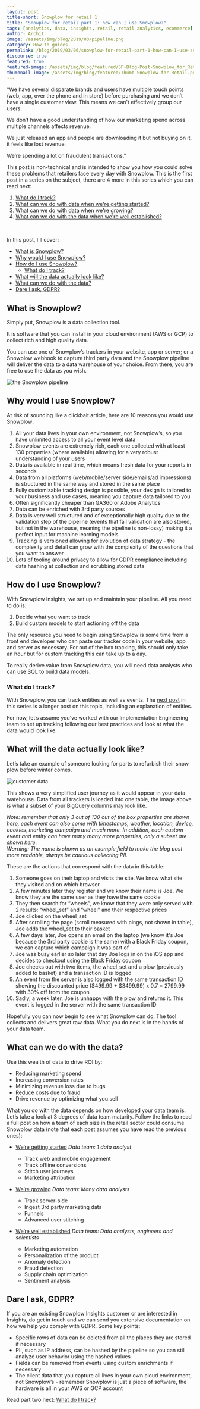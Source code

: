 ```yaml
---
layout: post
title-short: Snowplow for retail 1
title: "Snowplow for retail part 1: how can I use Snowplow?"
tags: [analytics, data, insights, retail, retail analytics, ecommerce]
author: Archit
image: /assets/img/blog/2019/03/pipeline.png
category: How to guides
permalink: /blog/2019/03/06/snowplow-for-retail-part-1-how-can-I-use-snowplow/
discourse: true
featured: true
featured-image: /assets/img/blog/featured/SP-Blog-Post-Snowplow_for_Retail.jpg
thumbnail-image: /assets/img/blog/featured/Thumb-Snowplow-for-Retail.png
---
```


"We have several disparate brands and users have multiple touch points (web, app, over the phone and in store) before purchasing and we don’t have a single customer view. This means we can’t effectively group our users.

We don’t have a good understanding of how our marketing spend across multiple channels affects revenue.

We just released an app and people are downloading it but not buying on it, it feels like lost revenue.

We’re spending a lot on fraudulent transactions."

This post is non-technical and is intended to show you how you could solve these problems that retailers face every day with Snowplow. This is the first post in a series on the subject, there are 4 more in this series which you can read next:

1. [What do I track?][part-2]
2. [What can we do with data when we're getting started?][part-3]
3. [What can we do with data when we're growing?][part-4]
4. [What can we do with the data when we're well established?][part-5]
<br>

In this post, I'll cover:
- [What is Snowplow?](#what-is-snowplow)
- [Why would I use Snowplow?](#why-would-I-use-Snowplow)
- [How do I use Snowplow?](#how-do-I-use-Snowplow)
  - [What do I track?](#what-do-I-track)
- [What will the data actually look like?](#what-will-the-data-look-like)
- [What can we do with the data?](#what-can-we-do-with-the-data)
- [Dare I ask, GDPR?](#gdpr)

<h2 id="what-is-snowplow">What is Snowplow?</h2>

Simply put, Snowplow is a data collection tool.

It is software that you can install in your cloud environment (AWS or GCP) to collect rich and high quality data.

You can use one of Snowplow’s trackers in your website, app or server; or a Snowplow webhook to capture third party data and the Snowplow pipeline will deliver the data to a data warehouse of your choice. From there, you are free to use the data as you wish.

![the Snowplow pipeline][pipeline]


<h2 id="why-would-I-use-Snowplow">Why would I use Snowplow?</h2>

At risk of sounding like a clickbait article, here are 10 reasons you would use Snowplow:

1. All your data lives in your own environment, not Snowplow’s, so you have unlimited access to all your event level data
2. Snowplow events are extremely rich, each one collected with at least 130 properties (where available) allowing for a very robust understanding of your users
3. Data is available in real time, which means fresh data for your reports in seconds
4. Data from all platforms (web/mobile/server side/emails/ad impressions) is structured in the same way and stored in the same place
5. Fully customizable tracking design is possible, your design is tailored to your business and use cases, meaning you capture data tailored to you
6. Often significantly cheaper than GA360 or Adobe Analytics
7. Data can be enriched with 3rd party sources
8. Data is very well structured and of exceptionally high quality due to the validation step of the pipeline (events that fail validation are also stored, but not in the warehouse, meaning the pipeline is non-lossy) making it a perfect input for machine learning models
9. Tracking is versioned allowing for evolution of data strategy - the complexity and detail can grow with the complexity of the questions that you want to answer
10. Lots of tooling around privacy to allow for GDPR compliance including data hashing at collection and scrubbing stored data


<h2 id="how-do-I-use-Snowplow">How do I use Snowplow?</h2>

With Snowplow Insights, we set up and maintain your pipeline. All you need to do is:

1. Decide what you want to track
2. Build custom models to start actioning off the data

The only resource you need to begin using Snowplow is some time from a front end developer who can paste our tracker code in your website, app and server as necessary. For out of the box tracking, this should only take an hour but for custom tracking this can take up to a day.

To really derive value from Snowplow data, you will need data analysts who can use SQL to build data models.

<h3 id="what-do-I-track">What do I track?</h3>

With Snowplow, you can track entities as well as events. The [next post][part-2] in this series is a longer post on this topic, including an explanation of entities.

For now, let’s assume you’ve worked with our Implementation Engineering team to set up tracking following our best practices and look at what the data would look like.

<h2 id="what-will-the-data-look-like">What will the data actually look like?</h2>

Let’s take an example of someone looking for parts to refurbish their snow plow before winter comes.

![customer data][table]

This shows a very simplified user journey as it would appear in your data warehouse. Data from all trackers is loaded into one table, the image above is what a subset of your BigQuery columns may look like.

*Note: remember that only 3 out of 130 out of the box properties are shown here, each event can also come with timestamps, weather, location, device, cookies, marketing campaign and much more. In addition, each custom event and entity can have many many more properties, only a subset are shown here.*
<br>
*Warning: The name is shown as an example field to make the blog post more readable, always be cautious collecting PII.*

These are the actions that correspond with the data in this table:

1. Someone goes on their laptop and visits the site. We know what site they visited and on which browser
2. A few minutes later they register and we know their name is Joe. We know they are the same user as they have the same cookie
3. They then search for “wheels”, we know that they were only served with 2 results: “wheel_set” and “wheel” and their respective prices
4. Joe clicked on the wheel_set
5. After scrolling the page (scroll measured with pings, not shown in table), Joe adds the wheel_set to their basket
6. A few days later, Joe opens an email on the laptop (we know it's Joe because the 3rd party cookie is the same) with a Black Friday coupon, we can capture which campaign it was part of
7. Joe was busy earlier so later that day Joe logs in on the iOS app and decides to checkout using the Black Friday coupon
8. Joe checks out with two items, the wheel_set and a plow (previously added to basket) and a transaction ID is logged
9. An event from the server is also logged with the same transaction ID showing the discounted price ($499.99 + $3499.99) x 0.7 = 2799.99 with 30% off from the coupon
10. Sadly, a week later, Joe is unhappy with the plow and returns it. This event is logged in the server with the same transaction ID

Hopefully you can now begin to see what Snowplow can do. The tool collects and delivers great raw data. What you do next is in the hands of your data team.

<h2 id ="what-can-we do-with-the-data">What can we do with the data?</h2>

Use this wealth of data to drive ROI by:
- Reducing marketing spend
- Increasing conversion rates
- Minimizing revenue loss due to bugs
- Reduce costs due to fraud
- Drive revenue by optimizing what you sell

What you do with the data depends on how developed your data team is. Let’s take a look at 3 degrees of data team maturity. Follow the links to read a full post on how a team of each size in the retail sector could consume Snowplow data (note that each post assumes you have read the previous ones):

- [We’re getting started][part-3] *Data team: 1 data analyst*
  - Track web and mobile engagement
  - Track offline conversions
  - Stitch user journeys
  - Marketing attribution

- [We’re growing][part-4] *Data team: Many data analysts*
  - Track server-side
  - Ingest 3rd party marketing data
  - Funnels
  - Advanced user stitching

- [We’re well established][part-5] *Data team: Data analysts, engineers and scientists*
  - Marketing automation
  - Personalization of the product
  - Anomaly detection
  - Fraud detection
  - Supply chain optimization
  - Sentiment analysis

<h2 id="gdpr">Dare I ask, GDPR?</h2>

If you are an existing Snowplow Insights customer or are interested in Insights, do get in touch and we can send you extensive documentation on how we help you comply with GDPR. Some key points:

- Specific rows of data can be deleted from all the places they are stored if necessary
- PII, such as IP address, can be hashed by the pipeline so you can still analyze user behavior using the hashed values
- Fields can be removed from events using custom enrichments if necessary
- The client data that you capture all lives in your own cloud environment, not Snowplow’s - remember Snowplow is just a piece of software, the hardware is all in your AWS or GCP account


Read part two next: [What do I track?][part-2]








[part-2]: /blog/2019/03/06/snowplow-for-retail-part-1-what-data-do-I-track/
[part-3]: /blog/2019/03/06/snowplow-for-retail-part-3-what-can-we-do-with-data-when-were-getting-started/

[part-4]: /blog/2019/03/06/snowplow-for-retail-part-4-what-can-we-do-with-data-when-were-growing/

[part-5]: /blog/2019/03/06/snowplow-for-retail-part-5-what-can-we-do-with-data-when-were-well-established/


[pipeline]: /assets/img/blog/2019/03/pipeline.png

[table]: /assets/img/blog/2019/03/tables.png
